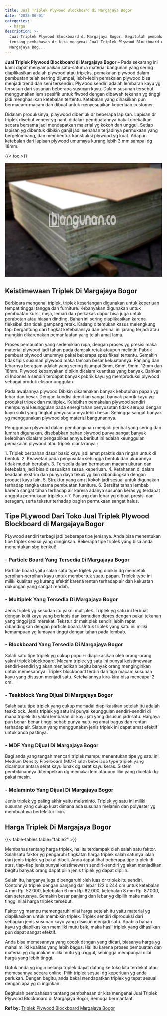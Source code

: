 ```yaml
---
title: Jual Triplek Plywood Blockboard di Margajaya Bogor
date: '2025-06-01'
categories:
  - harga
description: >-
  Jual Triplek Plywood Blockboard di Margajaya Bogor. Begitulah pembahasan
  tentang pembahasan dr kita mengenai Jual Triplek Plywood Blockboard di
  Margajaya Bog...
---
```


**Jual Triplek Plywood Blockboard di Margajaya Bogor** – Pada sekarang ini kami dapat menyampaikan satu-satunya material bangunan yang sering diaplikasikan adalah plywood atau tripleks. pemakaian plywood dalam pembuatan telah serring dijumpai, lebih-lebih pemakaian plywood bisa menjadi trend dan seni tersendiri. Plywood sendiri adalah lembaran kayu yg tersusun dari susunan beberapa susunan kayu. Dalam susunan tersebut menggunakan lem spesifik untuk flwood dengan dibawah tekanan yg tinggi jadi menghasilkan ketebalan tertentu. Ketebalan yang dihasilkan pun bermacam-macam dan dibuat untuk menyesuaikan keperluan customer.

Didalam produksinya, playwood dibentuk dr beberapa lapisan. Lapisan dr triplek disebut veneer yg nanti didalam pembuatannya bakal direkatkan secara bersama jadi mendapatkan material yg kokoh dan unggul. Setiap lapisan yg dibentuk dibikin ganjil jadi menahan terjadinya permukaan yang bergelombang, dan membentuk konstruksi plywood yg kuat. Adapun ketebalan dari lapisan plywood umumnya kurang lebih 3 mm sampai dg 18mm.

{{< toc >}}

![Jual Triplek Plywood Blockboard di Margajaya Bogor](/images/jual-triplek-murah-29.png)

## Keistimewaan Triplek Di Margajaya Bogor

Berbicara mengenai triplek, triplek keseriangan digunakan untuk keperluan tempat tinggal tangga dan furniture. Kebanyakan digunakan untuk pembuatan kursi, meja, lemari dan perkakas dapur bisa juga untuk perabotan atau hiasan dinding. Bahan ini sering diaplikasikan karena fleksibel dan tidak gampang retak. Kadang ditemukan kasus melengkung tapi bergantung dari tingkat ketebalannya dan perihal ini jarang terjadi atau mungkin dikarenakan pemanfaatan yang telah amat lama.

Proses pembuatan yang sedemikian rupa, dengan proses yg presisi maka material plywood jadi tahan pada dampak retak ataupun melintir. Pabrik pembuat plywood umumnya pakai beberapa spesifikasi tertentu. Semakin tidak tipis susunan plywood maka tambah besar kekuatannya. Panjang dan lebarnya beragam adalah yang sering dijumpai 3mm, 6mm, 9mm, 12mm dan 18mm. Plywood kebanyakan dibikin didalam kuantitas yang banyak. Bahkan di Indonesia sendiri terdapat banyak pabrik kayu yg memproduksi plywood sebagai produk ekspor unggulan.

Pada awalannya plywood Dibikin dikarenakan banyak kebutuhan papan yg lebar dan besar. Dengan kondisi demikian sangat banyak pabrik kayu yg produksi tripek dan multiplek. Kelebihan pemakaian plywood sendiri mempunyai keunggulan pada energi tahan penyusutan tidak serupa dengan kayu solid yang tingkat penyusutannya lebih besar. Sehingga sangat banyak yg menggunakan plywood sbg material bangunannya.

Penggunaan plywood dalam pembangunan menjadi perihal yang sering dan lumrah digunakan. disebabkan bahan plywood punya sangat banyak kelebihan didalam pengaplikasiannya. berikut ini adalah keunggulan pemakaian plywood atau triplek diantaranya :

1\. Triplek berbahan dasar basic kayu jadi amat praktis dan ringan untuk di bentuk. 2. Keawetan pada penyusutan sehingga bentuk dan ukurannya tidak mudah berubah. 3. Tersedia dalam bermacam macam ukuran dan ketebalan, jadi bisa disesuaikan sesuai keperluan. 4. Ketahanan di dalam keadaan ekstrim dan punya daya tekuk yg lain dibandingkan dengan product kayu lain. 5. Struktur yang amat kokoh jadi sesuai untuk digunakan terhadap rangka utama pembuatan furniture. 6. Bersifat tahan lembab karena sangat tahan terhadap air karena adanya susunan keras yg terdapat anggota permukaan tripleks.< 7. Panjang dan lebar yg dibuat presisi dan seragam, serta tekstur terhadap bagian permukaan sangat halus.

## Tipe PLywood Dari Toko Jual Triplek Plywood Blockboard di Margajaya Bogor

PLywood sendiri terbagi jadi beberapa tipe jenisnya. Anda bisa menentukan tipe triplek sesuai yang diinginkan. Beberapa tipe triplek yang bisa anda menentukan sbg berikut!

### \- Particle Board Yang Tersedia Di Margajaya Bogor

Particle board yaitu salah satu type triplek yang dibikin dg mencetak serpihan-serpihan kayu untuk membentuk suatu papan. Triplek type ini miliki kualitas yg kurang efektif karena rentan terhadap air dan kekuatan dukungan yang sangat rendah.

### \- Multiplek Yang Tersedia Di Margajaya Bogor

Jenis triplek yg sesudah itu yakni multiplek. Triplek yg satu ini terbuat dengan kulit kayu yang berlapis dan kemudian dipres dengan pakai tekanan yang tinggi jadi merekat. Tekstur dr multiplek sendiri lebih rapat dibandingkan dengan particle board. Untuk triplek yang satu ini miliki kemampuan yg lumayan tinggi dengan tahan pada lembab.

### \- Blockboard Yang Tersedia Di Margajaya Bogor

Salah satu tipe triplek yg cukup populer diaplikasikan oleh orang-orang yakni triplek blockboard. Macam triplek yg satu ini punyai keistimewaan sendiri-sendiri yg akan menjadikan begitu banyak orang menginginkan untuk memesannya. Triplek blockboard terdiri dari tiga macam susunan kayu yang disusun menjadi satu. Ketebalannya kira-kira bisa mencapai 2 cm.

### \- Teakblock Yang Dijual Di Margajaya Bogor

Salah satu tipe triplek yang cukup memadai diaplikasikan setelah itu adalah teakblock. Jenis triplek yg satu ini punyai keunggulan sendiri-sendiri di mana triplek itu yakni lembaran dr kayu jati yang disusun jadi satu. Hargaya pun benar-benar tinggi sebab punya mutu yg amat bagus dan rentan terhadap air. Siapun yang menggunakan jenis triplek ini dapat amat efektif untuk anda pastinya.

### \- MDF Yang Dijual Di Margajaya Bogor

Bagi anda yang tengah mencari triplek mampu menentukan tipe yg satu ini. Medium Density Fiberboard (MDF) ialah beberapa type triplek yang dicampur antara serat kayu lunak dg serat kayu keras. Sistem pembikinannya ditempelkan dg memakai lem ataupun lilin yang dicetak dg pakai mesin.

### \- Melaminto Yang Dijual Di Margajaya Bogor

Jenis triplek yg paling akhir yaitu melaminto. Triplek yg satu ini miliki susunan yang cukup kuat dimana ada susunan melamin dan polyester yg membuatnya bertekstur licin.

## Harga Triplek Di Margajaya Bogor

{{< table-tables table="table2" >}}

Membahas tentang harga triplek, hal itu terdampak oleh salah satu faktor. Salahsatu faktor yg pengaruhi tingkatan harga triplek salah satunya ialah dari jenis triplek yg bakal dibeli. Anda dapat lihat beberapa tipe triplek di atas, tiap-tiap jenis punyai keistimewaan sendiri-sendiri yg akan menjadikan begitu banyak orang dapat pilih jenis triplek yg dapat dipilih.

Selain itu, harganya juga dipengaruhi oleh luas dr triplek itu sendiri. Contohnya triplek dengan panjang dan lebar 122 x 244 cm untuk ketebalan 4 mm Rp. 52.000, ketebalan 6 mm Rp. 82.000, ketebalan 8 mm Rp. 87.000, dan seterusnya. Semakin besar panjang dan lebar yg dipilih maka makin tinggi nilai harga triplek tersebut.

Faktor yg mampu memengaruhi nilai harga setelah itu yaitu material yg diaplikasikan untuk membikin triplek. Triplek sendiri diproduksi dari sebagian jenis susunan kayu yang disusun menjadi satu. Apabila bahan kayu yg diaplikasikan memiliki mutu baik, maka hasil triplek yang dihasilkan pun dapat sangat efektif.

Anda bisa memesannya yang cocok dengan yang dicari, biasanya harga yg mahal miliki kualitas yang lebih bagus. Hal itu karena proses pembuatan dan material yg digunakan miliki mutu yg unggul, sehingga mempunyai nilai harga yang lebih tinggi.

Untuk anda yg ingin belanja triplek dapat datang ke toko kita terdekat atau memesannya secara online. Pilih triplek sesuai dg keperluan yg anda perlukan. Dengan begitu, anda bakal mendapatkan triplek yg tepat sesuai dengan apa yg di inginkan.

Begitulah pembahasan tentang pembahasan dr kita mengenai Jual Triplek Plywood Blockboard di Margajaya Bogor, Semoga bermanfaat.

**Ref by:** [Triplek Plywood Blockboard Margajaya Bogor](https://id.wikipedia.org/wiki/Triplek)
